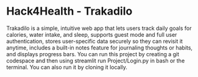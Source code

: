 # Hack4Health - Trakadilo
Trakadilo is a simple, intuitive web app that lets users track daily goals for calories, water intake, and sleep, supports guest mode and full user authentication, stores user-specific data securely so they can revisit it anytime, includes a built-in notes feature for journaling thoughts or habits, and displays progress bars.
You can run this project by creating a git codespace and then using streamlit run Project/Login.py in bash or the terminal. You can also run it by cloning it locally.
